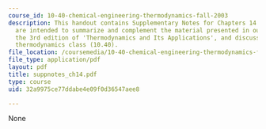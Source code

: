 ```yaml
---
course_id: 10-40-chemical-engineering-thermodynamics-fall-2003
description: This handout contains Supplementary Notes for Chapters 14. These notes
  are intended to summarize and complement the material presented in our textbook,
  the 3rd edition of 'Thermodynamics and Its Applications', and discussed in our graduate
  thermodynamics class (10.40).
file_location: /coursemedia/10-40-chemical-engineering-thermodynamics-fall-2003/32a9975ce77ddabe4e09f0d36547aee8_suppnotes_ch14.pdf
file_type: application/pdf
layout: pdf
title: suppnotes_ch14.pdf
type: course
uid: 32a9975ce77ddabe4e09f0d36547aee8

---
```

None